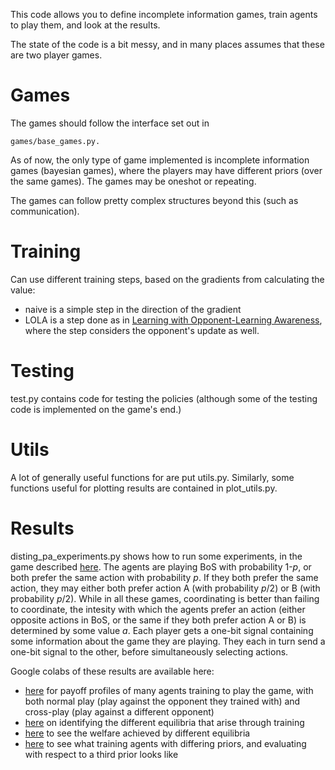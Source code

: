 This code allows you to define incomplete information games, train agents to play them, and look at the results.

The state of the code is a bit messy, and in many places assumes that these are two player games.

# Games
The games should follow the interface set out in 
```
games/base_games.py. 
```
As of now, the only type of game implemented is incomplete information games (bayesian games), where the players may have different priors (over the same games). The games may be oneshot or repeating.

The games can follow pretty complex structures beyond this (such as communication).

# Training
Can use different training steps, based on the gradients from calculating the value:
- naive is a simple step in the direction of the gradient
- LOLA is a step done as in [Learning with Opponent-Learning Awareness](https://arxiv.org/pdf/1709.04326.pdf), where the step considers the opponent's update as well.

# Testing
test.py contains code for testing the policies (although some of the testing code is implemented on the game's end.)

# Utils
A lot of generally useful functions for are put utils.py. Similarly, some functions useful for plotting results 
are contained in plot_utils.py.

# Results
disting_pa_experiments.py shows how to run some experiments, in the game described [here](https://www.jstor.org/stable/2706964). The agents are playing BoS with probability 1-*p*, or both prefer the same action with probability *p*. If they both prefer the same action, they may either both prefer action A (with probability *p*/2) or B (with probability *p*/2). While in all these games, coordinating is better than failing to coordinate, the intesity with which the agents prefer an action (either opposite actions in BoS, or the same if they both prefer action A or B) is determined by some value *a*. Each player gets a one-bit signal containing some information about the game they are playing. They each in turn send a one-bit signal to the other, before simultaneously selecting actions.

Google colabs of these results are available here:
- [here](https://colab.research.google.com/drive/1CfHrlJfYntGWMOyJhbRX6juJ79x-gZMc?usp=sharing) for payoff profiles of many agents training to play the game, with both normal play (play against the opponent they trained with) and cross-play (play against a different opponent) 
- [here](https://colab.research.google.com/drive/15fQ69Ov8mX4-KAF7Mck5_PUXpz-7hNmf?usp=sharing) on identifying the different equilibria that arise through training
- [here](https://colab.research.google.com/drive/1VnwucmJsPToFWVkzIhzOHfB4np5JjeVB?usp=sharing) to see the welfare achieved by different equilibria 
- [here](https://colab.research.google.com/drive/1D9PPSYJQwR8sfbeiF8ShW3ty0oxIr58Z?usp=sharing) to see what training agents with differing priors, and evaluating with respect to a third prior looks like
